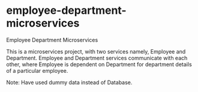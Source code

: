 # employee-department-microservices
Employee Department Microservices

This is a microservices project, with two services namely, Employee and Department.
Employee and Department services communicate with each other, where Employee is dependent on Department for department details of a particular employee.

Note:
Have used dummy data instead of Database.
